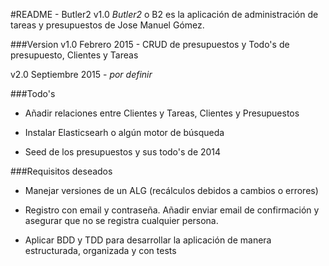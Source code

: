 #README - Butler2 v1.0
*Butler2* o B2 es la aplicación de administración de tareas y presupuestos de Jose Manuel Gómez.

###Version
v1.0 Febrero 2015 - CRUD de presupuestos y Todo's de presupuesto, Clientes y Tareas

v2.0 Septiembre 2015 - *por definir*


###Todo's

* Añadir relaciones entre Clientes y Tareas, Clientes y Presupuestos

* Instalar Elasticsearh o alg&uacute;n motor de b&uacute;squeda

* Seed de los presupuestos y sus todo's de 2014



###Requisitos deseados

* Manejar versiones de un ALG (recálculos debidos a cambios o errores)

* Registro con email y contraseña. Añadir enviar email de confirmación y asegurar que no se registra cualquier persona.

* Aplicar BDD y TDD para desarrollar la aplicación de manera estructurada, organizada y con tests

